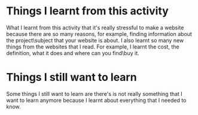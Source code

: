 # Things I learnt from this activity 
What I learnt from this activity that it's really stressful to make a website because there are so many reasons, for example, 
finding information about the project\subject that your website is about. I also learnt so many new things from the websites that I read.
For example, I learnt the cost, the definition, what it does and where can you find\buy it.

# Things I still want to learn
Some things I still want to learn are there's is not really something that I want to learn anymore because I learnt about everything that
I needed to know.
